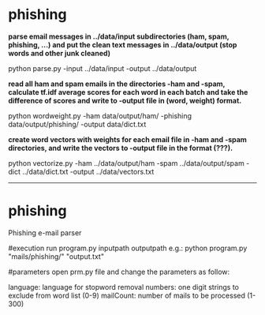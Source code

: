 # phishing

**parse email messages in ../data/input subdirectories (ham, spam, phishing, ...) and put the clean text messages in ../data/output (stop words and other junk cleaned)**

python parse.py -input ../data/input -output ../data/output

**read all ham and spam emails in the directories -ham and -spam, calculate tf.idf average scores for each word in each batch and take the difference of scores and write to -output file in (word, weight) format.**

python wordweight.py -ham data/output/ham/ -phishing data/output/phishing/ -output data/dict.txt

**create word vectors with weights for each email file in -ham and -spam directories, and write the vectors to -output file in the format (???).**

python vectorize.py -ham ../data/output/ham -spam ../data/output/spam -dict ../data/dict.txt -output ../data/vectors.txt


-----------
# phishing
Phishing e-mail parser

#execution
run program.py inputpath outputpath
e.g.: python program.py "mails/phishing/" "output.txt"

#parameters
open prm.py file and change the parameters as follow:

language: language for stopword removal
numbers: one digit strings to exclude from word list (0-9)
mailCount: number of mails to be processed (1-300)

